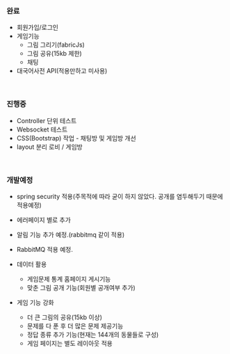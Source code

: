 ### 완료
- 회원가입/로그인
- 게임기능
  - 그림 그리기(fabricJs)
  - 그림 공유(15kb 제한)
  - 채팅
- 대국어사전 API(적용만하고 미사용)

<br>

### 진행중
- Controller 단위 테스트
- Websocket 테스트
- CSS(Bootstrap) 작업 - 채팅방 및 게임방 개선
- layout 분리 로비 / 게임방

<br>

### 개발예정
- spring security 적용(주목적에 따라 굳이 하지 않았다. 공개를 염두해두기 때문에 적용예정)
- 에러페이지 별로 추가
- 알림 기능 추가 예정.(rabbitmq 같이 적용)
- RabbitMQ 적용 예정.
- 데이터 활용
  - 게임문제 통계 홈페이지 게시기능
  - 맞춘 그림 공개 기능(회원별 공개여부 추가)
  
- 게임 기능 강화
  - 더 큰 그림의 공유(15kb 이상)
  - 문제를 다 푼 후 더 많은 문제 제공기능
  - 정답 종류 추가 기능(현재는 144개의 동물들로 구성)
  - 게임 페이지는 별도 레이아웃 적용